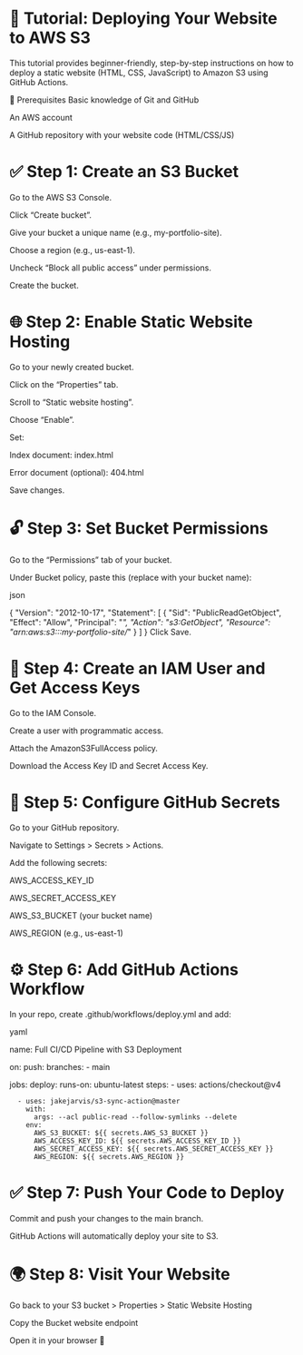 # 📘 Tutorial: Deploying Your Website to AWS S3
This tutorial provides beginner-friendly, step-by-step instructions on how to deploy a static website (HTML, CSS, JavaScript) to Amazon S3 using GitHub Actions.

🚀 Prerequisites
Basic knowledge of Git and GitHub

An AWS account

A GitHub repository with your website code (HTML/CSS/JS)

# ✅ Step 1: Create an S3 Bucket
Go to the AWS S3 Console.

Click “Create bucket”.

Give your bucket a unique name (e.g., my-portfolio-site).

Choose a region (e.g., us-east-1).

Uncheck “Block all public access” under permissions.

Create the bucket.

# 🌐 Step 2: Enable Static Website Hosting
Go to your newly created bucket.

Click on the “Properties” tab.

Scroll to “Static website hosting”.

Choose “Enable”.

Set:

Index document: index.html

Error document (optional): 404.html

Save changes.

# 🔓 Step 3: Set Bucket Permissions
Go to the “Permissions” tab of your bucket.

Under Bucket policy, paste this (replace with your bucket name):

json

{
  "Version": "2012-10-17",
  "Statement": [
    {
      "Sid": "PublicReadGetObject",
      "Effect": "Allow",
      "Principal": "*",
      "Action": "s3:GetObject",
      "Resource": "arn:aws:s3:::my-portfolio-site/*"
    }
  ]
}
Click Save.

# 🔐 Step 4: Create an IAM User and Get Access Keys
Go to the IAM Console.

Create a user with programmatic access.

Attach the AmazonS3FullAccess policy.

Download the Access Key ID and Secret Access Key.

# 🤫 Step 5: Configure GitHub Secrets
Go to your GitHub repository.

Navigate to Settings > Secrets > Actions.

Add the following secrets:

AWS_ACCESS_KEY_ID

AWS_SECRET_ACCESS_KEY

AWS_S3_BUCKET (your bucket name)

AWS_REGION (e.g., us-east-1)

# ⚙️ Step 6: Add GitHub Actions Workflow
In your repo, create .github/workflows/deploy.yml and add:

yaml

name: Full CI/CD Pipeline with S3 Deployment

on:
  push:
    branches:
    - main

jobs:
  deploy:
    runs-on: ubuntu-latest
    steps:
      - uses: actions/checkout@v4

      - uses: jakejarvis/s3-sync-action@master
        with:
          args: --acl public-read --follow-symlinks --delete
        env:
          AWS_S3_BUCKET: ${{ secrets.AWS_S3_BUCKET }}
          AWS_ACCESS_KEY_ID: ${{ secrets.AWS_ACCESS_KEY_ID }}
          AWS_SECRET_ACCESS_KEY: ${{ secrets.AWS_SECRET_ACCESS_KEY }}
          AWS_REGION: ${{ secrets.AWS_REGION }}
# ✅ Step 7: Push Your Code to Deploy
Commit and push your changes to the main branch.

GitHub Actions will automatically deploy your site to S3.

# 🌍 Step 8: Visit Your Website
Go back to your S3 bucket > Properties > Static Website Hosting

Copy the Bucket website endpoint

Open it in your browser 🎉
